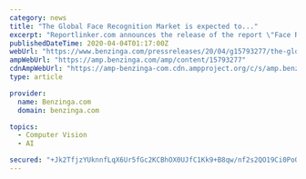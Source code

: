```yaml
---
category: news
title: "The Global Face Recognition Market is expected to..."
excerpt: "Reportlinker.com announces the release of the report \"Face Recognition Market Research Report by Type , by Computing ,"
publishedDateTime: 2020-04-04T01:17:00Z
webUrl: "https://www.benzinga.com/pressreleases/20/04/g15793277/the-global-face-recognition-market-is-expected-to-grow-from-usd-3-546-56-million-in-2019-to-usd-9-"
ampWebUrl: "https://amp.benzinga.com/amp/content/15793277"
cdnAmpWebUrl: "https://amp-benzinga-com.cdn.ampproject.org/c/s/amp.benzinga.com/amp/content/15793277"
type: article

provider:
  name: Benzinga.com
  domain: benzinga.com

topics:
  - Computer Vision
  - AI

secured: "+Jk2TfjzYUknnfLqX6Ur5fGc2KCBhOX0UJfC1Kk9+B8qw/nf2s2QO19Ci0PoO6ai41t1fLoQGG3Io4zq5Pv0Ceb916WmyqMA9pBM34TiAjBHtjnC7qBe4Wv4wQxobHdcdphLHSy68cIaI5cKhfjsziod5iQ/n/rPwYPNZJzHLw7r12kNP8ebWOu0UwBwLBgt0A/lwD8ZcPrL1xSZTiv/CSq+S2uafc8IJFPq0hCjUiTHleQ9dKTq/gjiKn0ScbxmwflQIJYj09UYmM19FPoGc+HbsQHT97f4uj6dGiBrV2RkMHtaGYTaAoK3MdXwCxce;abEvfBeJpKXLUmMAglzCuw=="
---
```


